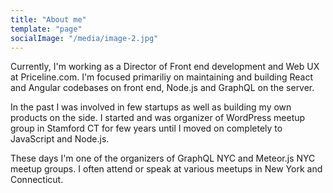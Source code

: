 ```yaml
---
title: "About me"
template: "page"
socialImage: "/media/image-2.jpg"
---
```


Currently, I'm working as a Director of Front end development and Web UX at Priceline.com. I'm focused primariliy on maintaining and building React and Angular codebases on front end, Node.js and GraphQL on the server.

In the past I was involved in few startups as well as building my own products on the side. I started and was organizer of WordPress meetup group in Stamford CT for few years until I moved on completely to JavaScript and Node.js.

These days I'm one of the organizers of GraphQL NYC and Meteor.js NYC meetup groups. I often attend or speak at various meetups in New York and Connecticut.

